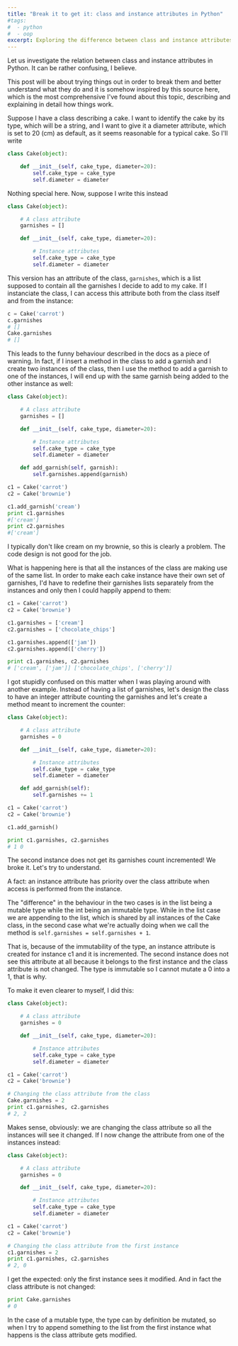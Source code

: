 ```yaml
---
title: "Break it to get it: class and instance attributes in Python"
#tags:
#  - python
#  - oop
excerpt: Exploring the difference between class and instance attributes in Python
---
```


Let us investigate the relation between class and instance attributes in Python. It can be rather confusing, I believe.

This post will be about trying things out in order to break them and better understand what they do and it is somehow inspired by this source here, which is the most comprehensive I've found about this topic, describing and explaining in detail how things work.

Suppose I have a class describing a cake. I want to identify the cake by its type, which will be a string, and I want to give it a diameter attribute, which is set to 20 (cm) as default, as it seems reasonable for a typical cake. So I'll write

```py
class Cake(object):

    def __init__(self, cake_type, diameter=20):
        self.cake_type = cake_type
        self.diameter = diameter
```

Nothing special here. Now, suppose I write this instead

```py
class Cake(object):

    # A class attribute
    garnishes = []

    def __init__(self, cake_type, diameter=20):

        # Instance attributes
        self.cake_type = cake_type
        self.diameter = diameter
```

This version has an attribute of the class, `garnishes`, which is a list supposed to contain all the garnishes I decide to add to my cake. If I instanciate the class, I can access this attribute both from the class itself and from the instance:

```py
c = Cake('carrot')
c.garnishes
# []
Cake.garnishes
# []
```

This leads to the funny behaviour described in the docs as a piece of warning. In fact, if I insert a method in the class to add a garnish and I create two instances of the class, then I use the method to add a garnish to one of the instances, I will end up with the same garnish being added to the other instance as well:

```py
class Cake(object):

    # A class attribute
    garnishes = []

    def __init__(self, cake_type, diameter=20):

        # Instance attributes
        self.cake_type = cake_type
        self.diameter = diameter

    def add_garnish(self, garnish):
        self.garnishes.append(garnish)
```

```py
c1 = Cake('carrot')
c2 = Cake('brownie')

c1.add_garnish('cream')
print c1.garnishes
#['cream']
print c2.garnishes
#['cream']
```

I typically don't like cream on my brownie, so this is clearly a problem. The code design is not good for the job.

What is happening here is that all the instances of the class are making use of the same list.  In order to make each cake instance have their own set of garnishes, I'd have to redefine their garnishes lists separately from the instances and only then I could happily append to them:

```py
c1 = Cake('carrot')
c2 = Cake('brownie')

c1.garnishes = ['cream']
c2.garnishes = ['chocolate_chips']

c1.garnishes.append(['jam'])
c2.garnishes.append(['cherry'])

print c1.garnishes, c2.garnishes
# ['cream', ['jam']] ['chocolate_chips', ['cherry']]
```

I got stupidly confused on this matter when I was playing around with another example. Instead of having a list of garnishes, let's design the class to have an integer attribute counting the garnishes and let's create a method meant to increment the counter:

```py
class Cake(object):

    # A class attribute
    garnishes = 0

    def __init__(self, cake_type, diameter=20):

        # Instance attributes
        self.cake_type = cake_type
        self.diameter = diameter

    def add_garnish(self):
        self.garnishes += 1

c1 = Cake('carrot')
c2 = Cake('brownie')

c1.add_garnish()

print c1.garnishes, c2.garnishes
# 1 0
```

The second instance does not get its garnishes count incremented! We broke it. Let's try to understand.

A fact: an instance attribute has priority over the class attribute when access is performed from the instance.

The "difference" in the behaviour in the two cases is in the list being a mutable type while the int being an immutable type.
While in the list case we are appending to the list, which is shared by all instances of the Cake class, in the second case what we're actually doing when we call the method is `self.garnishes = self.garnishes + 1`.

That is, because of the immutability of the type, an instance attribute is created for instance c1 and it is incremented. The second instance does not see this attribute at all because it belongs to the first instance and the class attribute is not changed. The type is immutable so I cannot mutate a 0 into a 1, that is why.

To make it even clearer to myself, I did this:

```py
class Cake(object):

    # A class attribute
    garnishes = 0

    def __init__(self, cake_type, diameter=20):

        # Instance attributes
        self.cake_type = cake_type
        self.diameter = diameter
```

```py
c1 = Cake('carrot')
c2 = Cake('brownie')

# Changing the class attribute from the class
Cake.garnishes = 2
print c1.garnishes, c2.garnishes
# 2, 2
```

Makes sense, obviously: we are changing the class attribute so all the instances will see it changed. If I now change the attribute from one of the instances instead:

```py
class Cake(object):

    # A class attribute
    garnishes = 0

    def __init__(self, cake_type, diameter=20):

        # Instance attributes
        self.cake_type = cake_type
        self.diameter = diameter
```

```py
c1 = Cake('carrot')
c2 = Cake('brownie')

# Changing the class attribute from the first instance
c1.garnishes = 2
print c1.garnishes, c2.garnishes
# 2, 0
```

I get the expected: only the first instance sees it modified. And in fact the class attribute is not changed:

```py
print Cake.garnishes
# 0
```

In the case of a mutable type, the type can by definition be mutated, so when I try to append something to the list from the first instance what happens is the class attribute gets modified.
